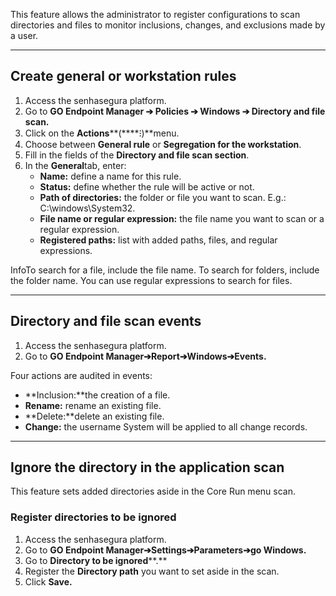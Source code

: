 This feature allows the administrator to register configurations to scan directories and files to monitor inclusions, changes, and exclusions made by a user.



---

## Create general or workstation rules

1. Access the senhasegura platform.
2. Go to **GO Endpoint Manager ➔ Policies ➔ Windows ➔ Directory and file scan.**
3. Click on the **Actions****(****⁝)**menu.
4. Choose between **General rule** or **Segregation for the workstation**.
5. Fill in the fields of the **Directory and file scan section**.
6. In the **General**tab, enter:
	* **Name:** define a name for this rule.
	* **Status:** define whether the rule will be active or not.
	* **Path of directories:** the folder or file you want to scan. E.g.: C:\\windows\\System32\.
	* **File name or regular expression:** the file name you want to scan or a regular expression.
	* **Registered paths:** list with added paths, files, and regular expressions.

InfoTo search for a file, include the file name. To search for folders, include the folder name. You can use regular expressions to search for files.



---

## Directory and file scan events

1. Access the senhasegura platform.
2. Go to **GO Endpoint Manager➔Report➔Windows➔Events.**

Four actions are audited in events:

* **Inclusion:**the creation of a file.
* **Rename:** rename an existing file.
* **Delete:**delete an existing file.
* **Change:** the username System will be applied to all change records.



---

## Ignore the directory in the application scan

This feature sets added directories aside in the Core Run menu scan.

### Register directories to be ignored

1. Access the senhasegura platform.
2. Go to **GO Endpoint Manager➔Settings➔Parameters➔go Windows.**
3. Go to **Directory to be ignored****.**
4. Register the **Directory path** you want to set aside in the scan.
5. Click **Save.**

